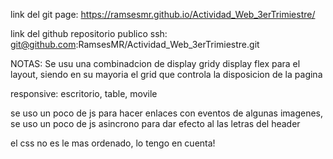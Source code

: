 
link del git page:
https://ramsesmr.github.io/Actividad_Web_3erTrimiestre/

link del github repositorio publico ssh:
git@github.com:RamsesMR/Actividad_Web_3erTrimiestre.git


NOTAS: Se usu una combinadcion de display gridy display flex para el layout, siendo en su mayoria el grid que controla la disposicion de la pagina

responsive: escritorio, table, movile

se uso un poco de js para hacer enlaces con eventos de algunas imagenes, se uso un poco de js asincrono para dar efecto al las letras del header

el css no es le mas ordenado, lo tengo en cuenta!